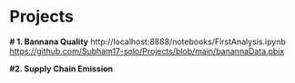 # Projects
**# 1. Bannana Quality**
http://localhost:8888/notebooks/FirstAnalysis.ipynb
https://github.com/Subham17-solo/Projects/blob/main/banannaData.pbix
 
**#2. Supply Chain Emission**
